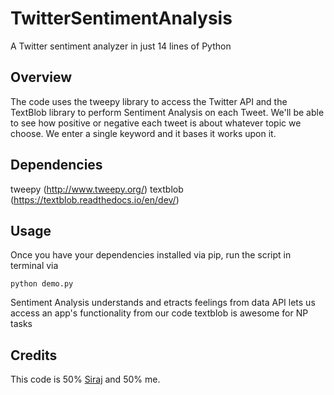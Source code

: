 # TwitterSentimentAnalysis
A Twitter sentiment analyzer in just 14 lines of Python

## Overview

The code uses the tweepy library to access the Twitter API and the TextBlob library to perform Sentiment Analysis on each Tweet. We'll be able to see how positive or negative each tweet is about whatever topic we choose. We enter a single keyword and it bases it works upon it.

## Dependencies

tweepy (http://www.tweepy.org/)
textblob (https://textblob.readthedocs.io/en/dev/)

## Usage

Once you have your dependencies installed via pip, run the script in terminal via
```
python demo.py
```
Sentiment Analysis understands and etracts feelings from data
API lets us access an app's functionality from our code
textblob is awesome for NP tasks

## Credits

This code is 50% [Siraj](https://www.youtube.com/channel/UCWN3xxRkmTPmbKwht9FuE5A) and 50% me.

